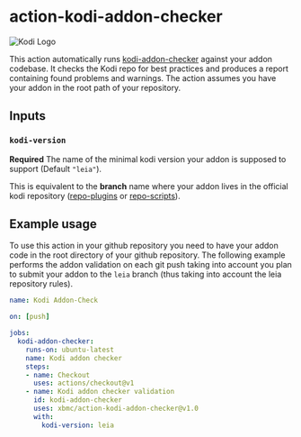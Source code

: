 # action-kodi-addon-checker

![Kodi Logo](https://github.com/xbmc/xbmc/raw/master/docs/resources/banner_slim.png)

This action automatically runs [kodi-addon-checker](https://github.com/xbmc/addon-check) against your addon codebase. It checks the Kodi repo for best practices and produces a report containing found problems and warnings.
The action assumes you have your addon in the root path of your repository.

## Inputs

### `kodi-version`

**Required** The name of the minimal kodi version your addon is supposed to support (Default `"leia"`).

This is equivalent to the **branch** name where your addon lives in the official kodi repository ([repo-plugins](https://github.com/xbmc/repo-plugins/branches) or [repo-scripts](https://github.com/xbmc/repo-scripts/branches)).

## Example usage

To use this action in your github repository you need to have your addon code in the root directory of your github repository. The following example performs the addon validation on each git push taking into account you plan to submit your addon to the `leia` branch (thus taking into account the leia repository rules).

```yaml
name: Kodi Addon-Check

on: [push]

jobs:
  kodi-addon-checker:
    runs-on: ubuntu-latest
    name: Kodi addon checker
    steps:
    - name: Checkout
      uses: actions/checkout@v1
    - name: Kodi addon checker validation
      id: kodi-addon-checker
      uses: xbmc/action-kodi-addon-checker@v1.0
      with:
        kodi-version: leia

```
